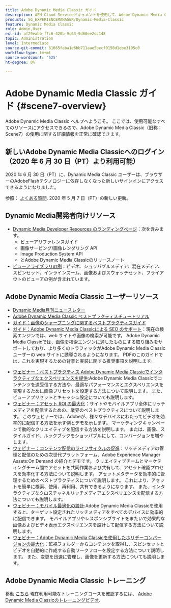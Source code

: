 ```yaml
---
title: Adobe Dynamic Media Classic ガイド
description: AEM Cloud Serviceドキュメントを使用して、Adobe Dynamic Media Classicを使用してビデオやフライアウトなどを管理する方法について説明します。
products: SG_EXPERIENCEMANAGER/Dynamic-Media-Classic
feature: Dynamic Media Classic
role: Admin,User
exl-id: af29eabb-f7c6-420b-9c63-9d60ee2dc148
topic: Administration
level: Intermediate
source-git-commit: 61665faba1e6bb711aae5becf0150d1ebe3105c0
workflow-type: tm+mt
source-wordcount: '525'
ht-degree: 0%

---
```


# Adobe Dynamic Media Classic ガイド {#scene7-overview}

Adobe Dynamic Media Classic ヘルプへようこそ。 ここでは、使用可能なすべてのリソースにアクセスできるので、Adobe Dynamic Media Classic（旧称：Scene7）の使用に関する詳細情報を正常に確認できます。

## 新しいAdobe Dynamic Media Classicへのログイン（2020 年 6 月 30 日（PT）より利用可能）

2020 年 6 月 30 日（PT）に、Dynamic Media Classic ユーザーは、ブラウザーのAdobeFlashテクノロジーに依存しなくなった新しいサインインにアクセスできるようになりました。

参照： [よくある質問](new-ui-2020.md). 2020 年 5 月 7 日（PT）の新しい更新。

## Dynamic Media開発者向けリソース

* [Dynamic Media Developer Resources のランディングページ](https://experienceleague.adobe.com/en/docs/dynamic-media-developer-resources)：次を含みます。
   * ビューアリファレンスガイド
   * 画像サービング/画像レンダリング API
   * Image Production System API
   * とAdobe Dynamic Media Classicのリリースノート
* [ビューアライブラリの例](https://landing.adobe.com/en/na/dynamic-media/ctir-2755/live-demos.html)：ビデオ、ショッパブルメディア、混在メディア、スピンセット、インラインズーム、画像およびスウォッチセット、フライアウトのビューアの例が含まれています。

## Adobe Dynamic Media Classic ユーザーリソース

* [Dynamic Media月刊ニュースレター](dynamic-media-newsletter.md)
* [Adobe Dynamic Media Classic ベストプラクティスチュートリアル](https://experienceleague.adobe.com/en/docs/experience-manager-learn/dynamic-media-classic-tutorial/overview)
* [ガイド：画像のシャープニングに関するベストプラクティスガイド](/help/using/assets/s7_sharpening_images.pdf)
* [ガイド：Adobe Dynamic Media Classicによる SEO のサポート](/help/using/assets/s7_seo.pdf)：現在の検索エンジンでは、web サイトや画像の検索が可能です。 Adobe Dynamic Media Classicでは、画像を検索エンジンに適したものにする取り組みをサポートしており、より多くのトラフィックがAdobe Dynamic Media Classic ユーザーの web サイトに誘導されるようになります。 PDFのこのガイドでは、これを実現するための背景と実装に関する推奨事項を説明します。
<!-- * [Webinar: Best Practices for Responsive Design](http://offers.adobe.com/en/na/marketing/landings/_40458_responsive_design_live_on_demand_webinar.html): Learn practical tips on how to improve your mobile strategy. See real-world examples of responsive design in action. Create one primary asset that works across multiple devices and increase mobile performance by dynamically changing the resolution of images or the orientation of images for portrait or landscape displays. Learn how to also dynamically crop, scale, or resize images. -->
* [ウェビナー：ベストプラクティス Adobe Dynamic Media Classicでインタラクティブなエクスペリエンスを提供](https://seminars.adobeconnect.com/p7wb8ej3u6d/):Adobe Dynamic Media Classicでコンテンツを送受信する方法や、最適なパフォーマンスとエクスペリエンスを実現するために画像プリセットを設定する方法について説明します。 また、ビューアプリセットとキャッシュ設定についても説明します。
* [ウェビナー：アセット ROI の最大化](https://adobecustomersuccess.adobeconnect.com/p5ar3hfrrec/?launcher=false&amp;fcsContent=true&amp;pbMode=normal&amp;proto=true)：サイトやモバイルアプリ全体にリッチメディアを配信するための、業界のベストプラクティスについて説明します。 このウェビナーでは、Adobeが、様々なデバイスにわたってビデオを効率的に配信する方法を示す例とデモを示します。 マーケティングキャンペーンで動的なクリエイティブを配信する方法を説明します。 または、画像、スタイルガイド、ルックブックをショッパブルにして、コンバージョンを増やします。
* [ウェビナー：コンテンツ配信のライフサイクルの促進](https://adobecustomersuccess.adobeconnect.com/p88ducm9pqv/)：リッチメディアの管理と配信のための次世代プラットフォーム、Adobe Experience Manager Assets:On Demand の紹介とデモです。 クリエイティブチームとマーケティングチーム間でアセットを共同作業および共有して、アセット確認プロセスを効率化する方法について説明します。 アセットメタデータを効率的に管理するためのベストプラクティスについて説明します。 これにより、アセットを簡単に検索、使用、再利用、共有できるようになります。 また、インタラクティブなクロスチャネルリッチメディアエクスペリエンスを配信する方法についても説明します。
* [ウェビナー：モバイル最適化の設計](https://adobecustomersuccess.adobeconnect.com/p6oqd3wydif/?launcher=false&amp;fcsContent=true&amp;pbMode=normal&amp;proto=true):Adobe Dynamic Media Classicを使用すると、ターゲット設定されたリッチメディアをすべてのデバイスに効率的に配信できます。 モバイルアプリやレスポンシブサイトをまたいで効果的な画像およびビデオ表示エクスペリエンスを設計して配信する方法について説明します。
* [ウェビナー：Adobe Dynamic Media Classicを使用したホリデーコンバージョンの最大化](https://adobecustomersuccess.adobeconnect.com/p32n1yr85c9/?proto=true)：監視フォルダーからコンテンツを取得し、スピンセットとビデオを自動的に作成する自動ワークフローを設定する方法について説明します。 また、変更を迅速に管理し、画像を更新する方法についても説明します。

## Adobe Dynamic Media Classic トレーニング

移動 [こちら](https://learning.adobe.com/catalog.html#product=adobe-scene7) 現在利用可能なトレーニングコースを確認するには、
[Adobe Dynamic Media Classicのトレーニングビデオ](/help/using/training-videos.md).
